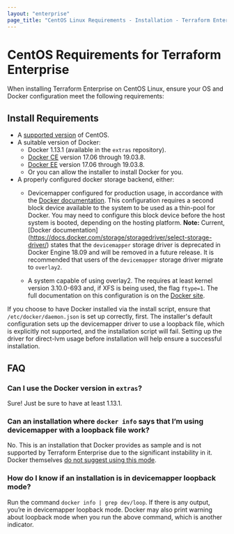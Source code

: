 ```yaml
---
layout: "enterprise"
page_title: "CentOS Linux Requirements - Installation - Terraform Enterprise"
---
```


# CentOS Requirements for Terraform Enterprise

When installing Terraform Enterprise on CentOS Linux, ensure your OS and Docker configuration meet the following requirements:

## Install Requirements

* A [supported version](/docs/enterprise/before-installing/index.html#operating-system-requirements) of CentOS.
* A suitable version of Docker:
   * Docker 1.13.1 (available in the `extras` repository).
   * [Docker CE](https://docs.docker.com/install/linux/docker-ce/centos/) version 17.06 through 19.03.8.
   * [Docker EE](https://docs.docker.com/install/linux/docker-ee/centos/) version 17.06 through 19.03.8.
   * Or you can allow the installer to install Docker for you.
* A properly configured docker storage backend, either:
   * Devicemapper configured for production usage, in accordance with the [Docker documentation](https://docs.docker.com/storage/storagedriver/device-mapper-driver/#configure-direct-lvm-mode-for-production). This configuration requires a second block device available to the system to be used as a thin-pool for Docker. You may need to configure this block device before the host system is booted, depending on the hosting platform.
**Note:** Current, [Docker documentation] (https://docs.docker.com/storage/storagedriver/select-storage-driver/) states that the `devicemapper` storage driver is deprecated in Docker Engine 18.09 and will be removed in a future release. It is recommended that users of the `devicemapper` storage driver migrate to `overlay2`. 
   
   * A system capable of using overlay2. The requires at least kernel version 3.10.0-693 and, if XFS is being used, the flag `ftype=1`. The full documentation on this configuration is on the [Docker site](https://docs.docker.com/storage/storagedriver/overlayfs-driver/).

If you choose to have Docker installed via the install script, ensure that `/etc/docker/daemon.json` is set up correctly, first.  The installer's default configuration sets up the devicemapper driver to use a loopback file, which is explicitly not supported, and the installation script will fail.  Setting up the driver for direct-lvm usage before installation will help ensure a successful installation.

## FAQ

### Can I use the Docker version in `extras`?

Sure! Just be sure to have at least 1.13.1.

### Can an installation where `docker info` says that I’m using devicemapper with a loopback file work?

No. This is an installation that Docker provides as sample and is not supported by Terraform Enterprise due to the significant instability in it. Docker themselves [do not suggest using this mode](https://docs.docker.com/storage/storagedriver/device-mapper-driver/#configure-loop-lvm-mode-for-testing).

### How do I know if an installation is in devicemapper loopback mode?

Run the command `docker info | grep dev/loop`. If there is any output, you’re in devicemapper loopback mode. Docker may also print warning about loopback mode when you run the above command, which is another indicator.
